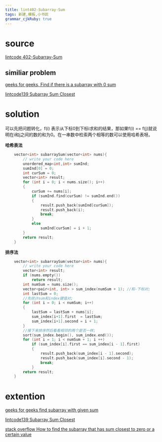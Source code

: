 ```yaml
---
title: lint402-Subarray-Sum
tags: 新建,模板,小书匠
grammar_cjkRuby: true
---
```


# source

[ lintcode 402-Subarray-Sum](http://www.lintcode.com/en/problem/subarray-sum/)

## similiar problem 

[geeks for geeks, Find if there is a subarray with 0 sum](http://www.geeksforgeeks.org/find-if-there-is-a-subarray-with-0-sum/)

[lintcode139 Subarray Sum Closest](http://www.lintcode.com/en/problem/subarray-sum-closest/)

# solution
可以先把问题转化，f(i) 表示从下标0到下标i求和的结果，那如果f(i) == f(j)就说明在i和j之间的数的和为0。在一串数中检索两个相等的数可以使用哈希表呀。

**哈希表法**
```cpp
    vector<int> subarraySum(vector<int> nums){
        // write your code here
        unordered_map<int,int> sumInd;
        sumInd[0] = 0;
        int curSum = 0;
        vector<int> result;
        for (int i = 0; i < nums.size(); i++)
        {
            curSum += nums[i];
            if (sumInd.find(curSum) != sumInd.end())
            {
                result.push_back(sumInd[curSum]);
                result.push_back(i);
                break;
            }
            else
                sumInd[curSum] = i + 1;
        }
        return result;
    }
```

**排序法**

```cpp
    vector<int> subarraySum(vector<int> nums){
        // write your code here
        vector<int> result;
        if (nums.empty())
            return result;
        int numSum = nums.size();
        vector<pair<int, int> > sum_index(numSum + 1); //和-下标对;
        int lastSum = 0;
        //先统计sum和index键值对;
        for (int i = 0; i < numSum; i++)
        {
            lastSum = lastSum + nums[i];
            sum_index[i+1].first  = lastSum;
            sum_index[i+1].second = i + 1;
        }
        //接下来排序然后看看相邻的两个是否一样;
        sort(sum_index.begin(), sum_index.end());
        for (int i = 1; i < numSum + 1; i ++)
            if (sum_index[i].first == sum_index[i - 1].first)
            {
                result.push_back(sum_index[i - 1].second);
                result.push_back(sum_index[i].second - 1);
                break;
            }
        return result;
    }

```

# extention 
[geeks for geeks  find subarray with given sum](http://www.geeksforgeeks.org/find-subarray-with-given-sum/)


[lintcode139 Subarray Sum Closest](http://www.lintcode.com/en/problem/subarray-sum-closest/)


[stack overflow How to find the subarray that has sum closest to zero or a certain value](http://stackoverflow.com/questions/16388930/how-to-find-the-subarray-that-has-sum-closest-to-zero-or-a-certain-value-t-in-o)